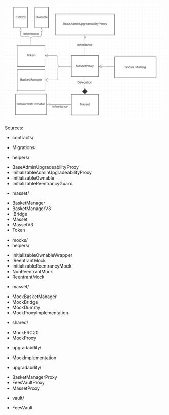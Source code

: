 <img src="images/UML_diagram.png" />

Sources:
* contracts/
- Migrations
* helpers/
- BaseAdminUpgradeabilityProxy
- InitializableAdminUpgradeabilityProxy
- InitializableOwnable
- InitializableReentrancyGuard
* masset/
- BasketManager
- BasketManagerV3
- IBridge
- Masset
- MassetV3
- Token
* mocks/
 * helpers/
  - InitializableOwnableWrapper
  - IReentrantMock
  - InitializableReentrancyMock
  - NonReentrantMock
  - ReentrantMock
* masset/
- MockBasketManager
- MockBridge
- MockDummy
- MockProxyImplementation
* shared/
- MockERC20
- MockProxy
* upgradability/
- MockImplementation
* upgradability/
- BasketManagerProxy
- FeesVaultProxy
- MassetProxy
* vault/
- FeesVault 
